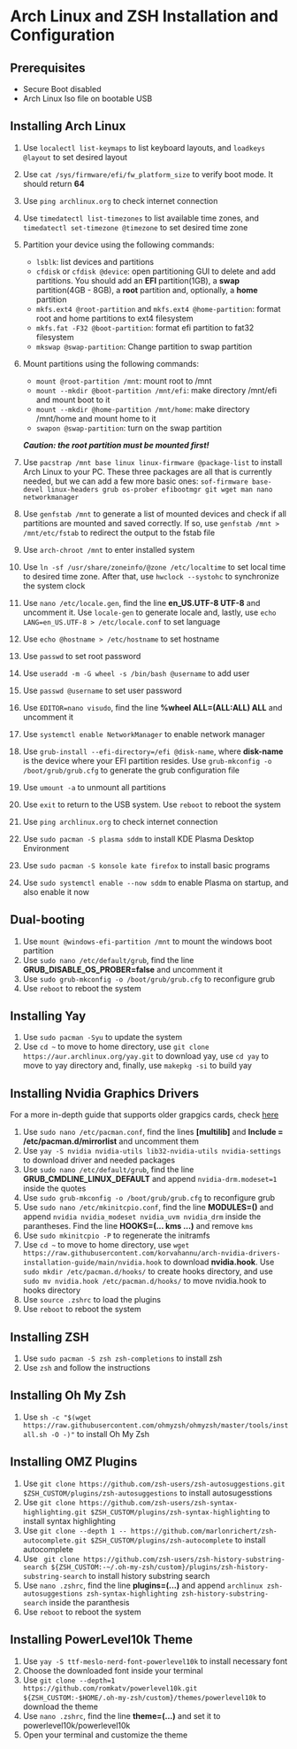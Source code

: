 # Arch Linux and ZSH Installation and Configuration
## Prerequisites
- Secure Boot disabled
- Arch Linux Iso file on bootable USB

## Installing Arch Linux
1. Use `localectl list-keymaps` to list keyboard layouts, and `loadkeys @layout` to set desired layout
2. Use `cat /sys/firmware/efi/fw_platform_size` to verify boot mode. It should return **64**
3. Use `ping archlinux.org` to check internet connection
4. Use `timedatectl list-timezones` to list available time zones, and `timedatectl set-timezone @timezone` to set desired time zone
5. Partition your device using the following commands:
   - `lsblk`: list devices and partitions
   - `cfdisk` or `cfdisk @device`: open partitioning GUI to delete and add partitions. You should add an **EFI** partition(1GB), a **swap** partition(4GB - 8GB), a **root** partition and, optionally, a **home** partition
   - `mkfs.ext4 @root-partition` and `mkfs.ext4 @home-partition`: format root and home partitions to ext4 filesystem
   - `mkfs.fat -F32 @boot-partition`: format efi partition to fat32 filesystem
   - `mkswap @swap-partition`: Change partition to swap partition
6. Mount partitions using the following commands:
   - `mount @root-partition /mnt`: mount root to /mnt
   - `mount --mkdir @boot-partition /mnt/efi`: make directory /mnt/efi and mount boot to it
   - `mount --mkdir @home-partition /mnt/home`: make directory /mnt/home and mount home to it
   - `swapon @swap-partition`: turn on the swap partition
   
   ***Caution: the root partition must be mounted first!***
7. Use `pacstrap /mnt base linux linux-firmware @package-list` to install Arch Linux to your PC. These three packages are all that is currently needed, but we can add a few more basic ones: `sof-firmware base-devel linux-headers grub os-prober efibootmgr git wget man nano networkmanager`
8. Use `genfstab /mnt` to generate a list of mounted devices and check if all partitions are mounted and saved correctly. If so, use `genfstab /mnt > /mnt/etc/fstab` to redirect the output to the fstab file
9. Use `arch-chroot /mnt` to enter installed system
10. Use `ln -sf /usr/share/zoneinfo/@zone /etc/localtime` to set local time to desired time zone. After that, use `hwclock --systohc` to synchronize the system clock
11. Use `nano /etc/locale.gen`, find the line **en_US.UTF-8 UTF-8** and uncomment it. Use `locale-gen` to generate locale and, lastly, use `echo LANG=en_US.UTF-8 > /etc/locale.conf` to set language
12. Use `echo @hostname > /etc/hostname` to set hostname
13. Use `passwd` to set root password
14. Use `useradd -m -G wheel -s /bin/bash @username` to add user
15. Use `passwd @username` to set user password
16. Use `EDITOR=nano visudo`, find the line **%wheel ALL=(ALL:ALL) ALL** and uncomment it
17. Use `systemctl enable NetworkManager` to enable network manager
18. Use `grub-install --efi-directory=/efi @disk-name`, where **disk-name** is the device where your EFI partition resides. Use `grub-mkconfig -o /boot/grub/grub.cfg` to generate the grub configuration file
19. Use `umount -a` to unmount all partitions
20. Use `exit` to return to the USB system. Use `reboot` to reboot the system
21. Use `ping archlinux.org` to check internet connection
22. Use `sudo pacman -S plasma sddm` to install KDE Plasma Desktop Environment
23. Use `sudo pacman -S konsole kate firefox` to install basic programs
24. Use `sudo systemctl enable --now sddm` to enable Plasma on startup, and also enable it now

## Dual-booting
1. Use `mount @windows-efi-partition /mnt` to mount the windows boot partition
2. Use `sudo nano /etc/default/grub`, find the line **GRUB_DISABLE_OS_PROBER=false** and uncomment it
3. Use `sudo grub-mkconfig -o /boot/grub/grub.cfg` to reconfigure grub
4. Use `reboot` to reboot the system

## Installing Yay
1. Use `sudo pacman -Syu` to update the system
2. Use `cd ~` to move to home directory, use `git clone https://aur.archlinux.org/yay.git` to download yay, use `cd yay` to move to yay directory and, finally, use `makepkg -si` to build yay

## Installing Nvidia Graphics Drivers
For a more in-depth guide that supports older grapgics cards, check [here](https://github.com/korvahannu/arch-nvidia-drivers-installation-guide)

1. Use `sudo nano /etc/pacman.conf`, find the lines **[multilib]** and **Include = /etc/pacman.d/mirrorlist** and uncomment them
2. Use `yay -S nvidia nvidia-utils lib32-nvidia-utils nvidia-settings` to download driver and needed packages
3. Use `sudo nano /etc/default/grub`, find the line **GRUB_CMDLINE_LINUX_DEFAULT** and append `nvidia-drm.modeset=1` inside the quotes
4. Use `sudo grub-mkconfig -o /boot/grub/grub.cfg` to reconfigure grub
5. Use `sudo nano /etc/mkinitcpio.conf`, find the line **MODULES=()** and append `nvidia nvidia_modeset nvidia_uvm nvidia_drm` inside the parantheses. Find the line **HOOKS=(... kms ...)** and remove `kms`
6. Use `sudo mkinitcpio -P` to regenerate the initramfs
7. Use `cd ~` to move to home directory, use `wget https://raw.githubusercontent.com/korvahannu/arch-nvidia-drivers-installation-guide/main/nvidia.hook` to download **nvidia.hook**. Use `sudo mkdir /etc/pacman.d/hooks/` to create hooks directory, and use `sudo mv nvidia.hook /etc/pacman.d/hooks/` to move nvidia.hook to hooks directory
8. Use `source .zshrc` to load the plugins
9. Use `reboot` to reboot the system

## Installing ZSH
1. Use `sudo pacman -S zsh zsh-completions` to install zsh
2. Use `zsh` and follow the instructions

## Installing Oh My Zsh
1. Use `sh -c "$(wget https://raw.githubusercontent.com/ohmyzsh/ohmyzsh/master/tools/install.sh -O -)"` to install Oh My Zsh

## Installing OMZ Plugins
1. Use `git clone https://github.com/zsh-users/zsh-autosuggestions.git $ZSH_CUSTOM/plugins/zsh-autosuggestions` to install autosugesstions
2. Use `git clone https://github.com/zsh-users/zsh-syntax-highlighting.git $ZSH_CUSTOM/plugins/zsh-syntax-highlighting` to install syntax highlighting
3. Use `git clone --depth 1 -- https://github.com/marlonrichert/zsh-autocomplete.git $ZSH_CUSTOM/plugins/zsh-autocomplete` to install autocomplete
4. Use ` git clone https://github.com/zsh-users/zsh-history-substring-search ${ZSH_CUSTOM:-~/.oh-my-zsh/custom}/plugins/zsh-history-substring-search` to install history substring search
5. Use `nano .zshrc`, find the line **plugins=(...)** and append `archlinux zsh-autosuggestions zsh-syntax-highlighting zsh-history-substring-search` inside the paranthesis
6. Use `reboot` to reboot the system

## Installing PowerLevel10k Theme
1. Use `yay -S ttf-meslo-nerd-font-powerlevel10k` to install necessary font
2. Choose the downloaded font inside your terminal
3. Use `git clone --depth=1 https://github.com/romkatv/powerlevel10k.git ${ZSH_CUSTOM:-$HOME/.oh-my-zsh/custom}/themes/powerlevel10k` to download the theme
4. Use `nano .zshrc`, find the line **theme=(...)** and set it to powerlevel10k/powerlevel10k
5. Open your terminal and customize the theme
